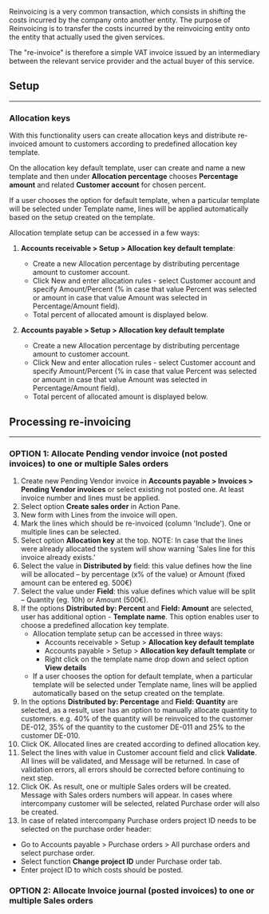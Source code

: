 Reinvoicing is a very common transaction, which consists in shifting the costs incurred by the company onto another entity. The purpose of Reinvoicing is to transfer the costs incurred by the reinvoicing entity onto the entity that actually used the given services. 

The "re-invoice" is therefore a simple VAT invoice issued by an intermediary between the relevant service provider and the actual buyer of this service.

## **Setup**
---
### Allocation keys

With this functionality users can create allocation keys and distribute re-invoiced amount to customers according to predefined allocation key template.

On the allocation key default template, user can create and name a new template and then under **Allocation percentage** chooses **Percentage amount** and related **Customer account** for chosen percent.

If a user chooses the option for default template, when a particular template will be selected under Template name, lines will be applied automatically based on the setup created on the template.

Allocation template setup can be accessed in a few ways: 
1. **Accounts receivable > Setup > Allocation key default template**: 
   - Create a new Allocation percentage by distributing percentage amount to customer account.  
   - Click New and enter allocation rules - select Customer account and specify Amount/Percent (% in case that value Percent was selected or amount in case that value Amount was selected in Percentage/Amount field). 
   - Total percent of allocated amount is displayed below.

2. **Accounts payable > Setup > Allocation key default template** 
   - Create a new Allocation percentage by distributing percentage amount to customer account.  
   - Click New and enter allocation rules - select Customer account and specify Amount/Percent (% in case that value Percent was selected or amount in case that value Amount was selected in Percentage/Amount field). 
   - Total percent of allocated amount is displayed below.

## **Processing re-invoicing**
---
### OPTION 1: Allocate Pending vendor invoice (not posted invoices) to one or multiple Sales orders
1. Create new Pending Vendor invoice in **Accounts payable > Invoices > Pending Vendor invoices** or select existing not posted one. At least invoice number and lines must be applied.
2. Select option **Create sales order** in Action Pane.
3. New form with Lines from the invoice will open. 
4. Mark the lines which should be re-invoiced (column 'Include'). One or multiple lines can be selected.
5. Select option **Allocation key** at the top. NOTE: In case that the lines were already allocated the system will show warning 'Sales line for this invoice already exists.' 
6. Select the value in **Distributed by** field: this value defines how the line will be allocated – by percentage (x% of the value) or Amount (fixed amount can be entered eg. 500€)
7. Select the value under **Field**: this value defines which value will be split – Quantity (eg. 10h) or Amount (500€).
8. If the options **Distributed by: Percent** and **Field: Amount** are selected, user has additional option - **Template name**. This option enables user to choose a predefined allocation key template. 
   - Allocation template setup can be accessed in three ways: 
       - Accounts receivable > Setup > **Allocation key default template**
       - Accounts payable > Setup > **Allocation key default template** or
       - Right click on the template name drop down and select option **View details** 
    - If a user chooses the option for default template, when a particular template will be         selected under Template name, lines will be applied automatically based on the setup created   on the template.
9. In the options **Distributed by: Percentage** and **Field: Quantity** are selected, as a result, user has an option to manually allocate quantity to customers. 
e.g. 40% of the quantity will be reinvoiced to the customer DE-012, 35% of the quantity to the customer DE-011 and 25% to the customer DE-010.
10. Click OK. Allocated lines are created according to defined allocation key. 
11. Select the lines with value in Customer account field and click **Validate**. All lines will be validated, and Message will be returned. In case of validation errors, all errors should be corrected before continuing to next step. 
12. Click OK. As result, one or multiple Sales orders will be created. Message with Sales orders numbers will appear. In cases where intercompany customer will be selected, related Purchase order will also be created.
13. In case of related intercompany Purchase orders project ID needs to be selected on the purchase order header: 
   - Go to Accounts payable > Purchase orders > All purchase orders and select purchase order.
   - Select function **Change project ID** under Purchase order tab.
   - Enter project ID to which costs should be posted.


### OPTION 2: Allocate Invoice journal (posted invoices) to one or multiple Sales orders

